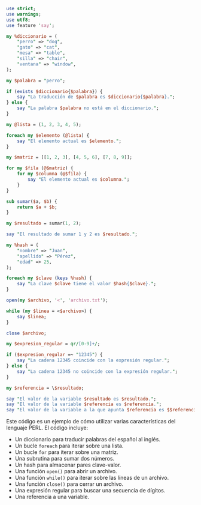 ```perl
use strict;
use warnings;
use utf8;
use feature 'say';

my %diccionario = (
    "perro" => "dog",
    "gato" => "cat",
    "mesa" => "table",
    "silla" => "chair",
    "ventana" => "window",
);

my $palabra = "perro";

if (exists $diccionario{$palabra}) {
    say "La traducción de $palabra es $diccionario{$palabra}.";
} else {
    say "La palabra $palabra no está en el diccionario.";
}

my @lista = (1, 2, 3, 4, 5);

foreach my $elemento (@lista) {
    say "El elemento actual es $elemento.";
}

my $matriz = [[1, 2, 3], [4, 5, 6], [7, 8, 9]];

for my $fila (@$matriz) {
    for my $columna (@$fila) {
        say "El elemento actual es $columna.";
    }
}

sub sumar($a, $b) {
    return $a + $b;
}

my $resultado = sumar(1, 2);

say "El resultado de sumar 1 y 2 es $resultado.";

my %hash = (
    "nombre" => "Juan",
    "apellido" => "Pérez",
    "edad" => 25,
);

foreach my $clave (keys %hash) {
    say "La clave $clave tiene el valor $hash{$clave}.";
}

open(my $archivo, '<', 'archivo.txt');

while (my $linea = <$archivo>) {
    say $linea;
}

close $archivo;

my $expresion_regular = qr/[0-9]+/;

if ($expresion_regular =~ "12345") {
    say "La cadena 12345 coincide con la expresión regular.";
} else {
    say "La cadena 12345 no coincide con la expresión regular.";
}

my $referencia = \$resultado;

say "El valor de la variable $resultado es $resultado.";
say "El valor de la variable $referencia es $referencia.";
say "El valor de la variable a la que apunta $referencia es $$referencia.";
```

Este código es un ejemplo de cómo utilizar varias características del lenguaje PERL. El código incluye:

* Un diccionario para traducir palabras del español al inglés.
* Un bucle `foreach` para iterar sobre una lista.
* Un bucle `for` para iterar sobre una matriz.
* Una subrutina para sumar dos números.
* Un hash para almacenar pares clave-valor.
* Una función `open()` para abrir un archivo.
* Una función `while()` para iterar sobre las líneas de un archivo.
* Una función `close()` para cerrar un archivo.
* Una expresión regular para buscar una secuencia de dígitos.
* Una referencia a una variable.